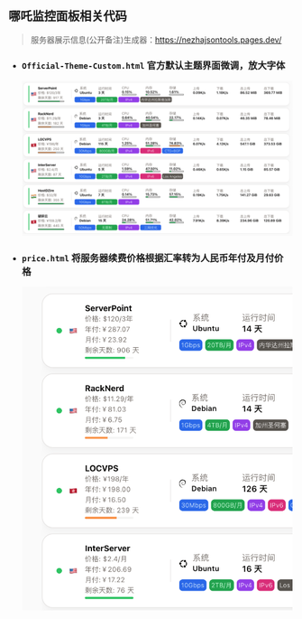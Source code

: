 ## 哪吒监控面板相关代码

> 服务器展示信息(公开备注)生成器：https://nezhajsontools.pages.dev/

* ### `Official-Theme-Custom.html` 官方默认主题界面微调，放大字体
  ![](./img/2025-08-09-16.37.0888b098f10be45a3c.png)
* ### `price.html` 将服务器续费价格根据汇率转为人民币年付及月付价格
  ![](./img/2025-08-20%2020.17.39.png)
